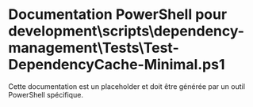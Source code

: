 # Documentation PowerShell pour development\scripts\dependency-management\Tests\Test-DependencyCache-Minimal.ps1

Cette documentation est un placeholder et doit être générée par un outil PowerShell spécifique.
